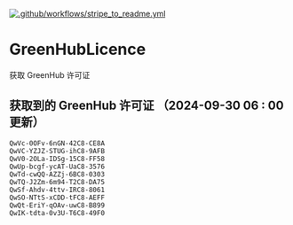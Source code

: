 [![.github/workflows/stripe_to_readme.yml](https://github.com/zjx-kimi/GreenHubLicence/actions/workflows/stripe_to_readme.yml/badge.svg)](https://github.com/zjx-kimi/GreenHubLicence/actions/workflows/stripe_to_readme.yml)
# GreenHubLicence
获取 GreenHub 许可证
## 获取到的 GreenHub 许可证 （2024-09-30 06 : 00 更新）
```
QwVc-0OFv-6nGN-42C8-CE8A
QwVC-YZJZ-STUG-ihC8-9AFB
QwV0-2OLa-IDSg-15C8-FF58
QwUp-bcgf-ycAT-UaC8-3576
QwTd-cwQQ-AZZj-6BC8-0303
QwTQ-J2Zm-6m94-T2C8-DA75
QwSf-Ahdv-4ttv-IRC8-8061
QwSO-NTtS-xCDD-tFC8-AEFF
QwQt-EriY-qOAv-uwC8-B899
QwIK-tdta-0v3U-T6C8-49F0
```
